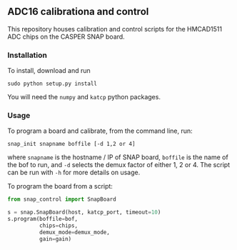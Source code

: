 ## ADC16 calibrationa and control

This repository houses calibration and control scripts for the HMCAD1511 ADC chips on the CASPER SNAP board.

### Installation

To install, download and run

```
sudo python setup.py install
```

You will need the `numpy` and `katcp` python packages.

### Usage

To program a board and calibrate, from the command line, run:

```
snap_init snapname boffile [-d 1,2 or 4]
```

where `snapname` is the hostname / IP of SNAP board, `boffile` is the name of the bof to run, and `-d` selects the demux factor of either 1, 2 or 4. The script can be run with `-h` for more details on usage.

To program the board from a script:

```python
from snap_control import SnapBoard

s = snap.SnapBoard(host, katcp_port, timeout=10)
s.program(boffile=bof, 
          chips=chips, 
          demux_mode=demux_mode, 
          gain=gain)
```

